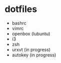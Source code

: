 # dotfiles

- bashrc
- vimrc
- openbox (lubuntu)
- i3
- zsh
- urxvt (in progress)
- autokey (in progress)
